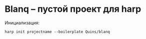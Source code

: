 Blanq – пустой проект для harp
=====

Инициализация: 

    harp init projectname --boilerplate Quins/blanq
